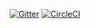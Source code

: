 [![Gitter](https://badges.gitter.im/dgroup/docker-unittests.svg)](https://gitter.im/dgroup/docker-unittests?utm_source=badge&utm_medium=badge&utm_campaign=pr-badge)
[![CircleCI](https://circleci.com/gh/dgroup/docker-unittests.svg?style=svg&circle-token=b92ed160ef63a282a5464d370494df411d6d5600)](https://circleci.com/gh/dgroup/docker-unittests)

